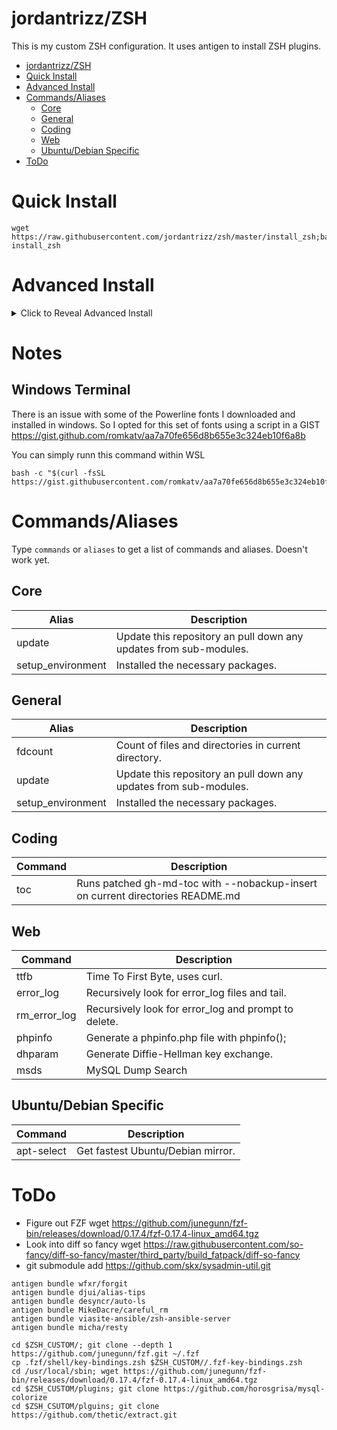 # jordantrizz/ZSH
This is my custom ZSH configuration. It uses antigen to install ZSH plugins.

<!--ts-->
   * [jordantrizz/ZSH](#jordantrizzzsh)
   * [Quick Install](#quick-install)
   * [Advanced Install](#advanced-install)
   * [Commands/Aliases](#commandsaliases)
      * [Core](#core)
      * [General](#general)
      * [Coding](#coding)
      * [Web](#web)
      * [Ubuntu/Debian Specific](#ubuntudebian-specific)
   * [ToDo](#todo)

<!-- Added by: jtrask, at: Thu 30 May 2019 21:21:39 PDT -->

<!--te-->

# Quick Install
```
wget https://raw.githubusercontent.com/jordantrizz/zsh/master/install_zsh;bash install_zsh
```
# Advanced Install
<details><summary>Click to Reveal Advanced Install</summary>
<p>

If you don't want to have zsh within your home directory, then use the following.
1. Ensure you have zsh shell
```apt-get install zsh```
2. Clone repository to the directory of your choise
```git clone https://github.com/jordantrizz/zsh```
3. Copy .zshrc_install to ~/.zshrc or $HOME/.zshrc
```cp zsh/.zshrc_install ~/.zshrc```
4. Edit $ZSH_ROOT variable in your new ~/.zshrc to the path to the git cloned repository
***WARNING: don't use ~ use $HOME instead, as tilde doesn't work with zsh***
```sed -i 's/CHANGEME/zsh/g' .zshrc```
5. Restart your terminal/shell
</p>
</details>

# Notes

## Windows Terminal
There is an issue with some of the Powerline fonts I downloaded and installed in windows. So I opted for this set of fonts using a script in a GIST https://gist.github.com/romkatv/aa7a70fe656d8b655e3c324eb10f6a8b

You can simply runn this command within WSL

```
bash -c "$(curl -fsSL https://gist.githubusercontent.com/romkatv/aa7a70fe656d8b655e3c324eb10f6a8b/raw/install_meslo_wsl.sh)"
```

# Commands/Aliases
Type `commands` or `aliases` to get a list of commands and aliases. Doesn't work yet.
## Core
Alias | Description|
 --- | --- |
update | Update this repository an pull down any updates from sub-modules.
setup_environment | Installed the necessary packages.

## General 
Alias | Description|
 --- | --- |
fdcount | Count of files and directories in current directory.
update | Update this repository an pull down any updates from sub-modules.
setup_environment | Installed the necessary packages.

## Coding
Command | Description|
 --- | --- |
toc | Runs patched gh-md-toc with --nobackup-insert on current directories README.md

## Web
Command | Description|
 --- | --- |
ttfb | Time To First Byte, uses curl. |
error_log | Recursively look for error_log files and tail. |
rm_error_log | Recursively look for error_log and prompt to delete. |
phpinfo | Generate a phpinfo.php file with phpinfo(); |
dhparam | Generate Diffie-Hellman key exchange. |
msds | MySQL Dump Search

## Ubuntu/Debian Specific
Command | Description|
 --- | --- |
apt-select | Get fastest Ubuntu/Debian mirror.

# ToDo
- Figure out FZF wget https://github.com/junegunn/fzf-bin/releases/download/0.17.4/fzf-0.17.4-linux_amd64.tgz
- Look into diff so fancy wget https://raw.githubusercontent.com/so-fancy/diff-so-fancy/master/third_party/build_fatpack/diff-so-fancy
- git submodule add https://github.com/skx/sysadmin-util.git

```
antigen bundle wfxr/forgit
antigen bundle djui/alias-tips
antigen bundle desyncr/auto-ls
antigen bundle MikeDacre/careful_rm
antigen bundle viasite-ansible/zsh-ansible-server
antigen bundle micha/resty

cd $ZSH_CUSTOM/; git clone --depth 1 https://github.com/junegunn/fzf.git ~/.fzf
cp .fzf/shell/key-bindings.zsh $ZSH_CUSTOM//.fzf-key-bindings.zsh
cd /usr/local/sbin; wget https://github.com/junegunn/fzf-bin/releases/download/0.17.4/fzf-0.17.4-linux_amd64.tgz
cd $ZSH_CUSTOM/plugins; git clone https://github.com/horosgrisa/mysql-colorize
cd $ZSH_CSUTOM/plguins; git clone https://github.com/thetic/extract.git
```
